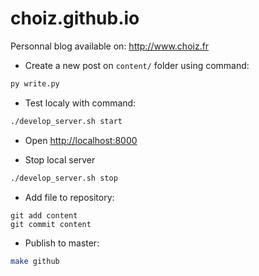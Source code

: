 choiz.github.io
===============

Personnal blog available on: http://www.choiz.fr

- Create a new post on ```content/``` folder using command:
```python
py write.py
```

- Test localy with command:
```bash
./develop_server.sh start
```

- Open [http://localhost:8000](http://localhost:8000)

- Stop local server
```bash
./develop_server.sh stop
```

- Add file to repository:
```git
git add content
git commit content
```

- Publish to master:
```bash
make github
```
